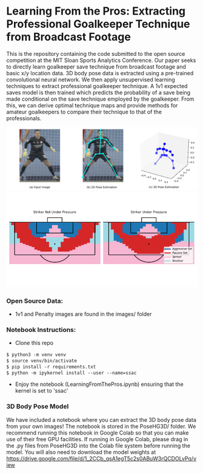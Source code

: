 # Learning From the Pros: Extracting Professional Goalkeeper Technique from Broadcast Footage

This is the repository containing the code submitted to the open source competition at the MIT Sloan Sports Analytics Conference. Our paper seeks to directly learn goalkeeper save technique from broadcast footage and basic x/y location data. 3D body pose data is extracted using a pre-trained convolutional neural network. We then apply unsupervised learning techniques to extract professional goalkeeper technique. A 1v1 expected saves model is then trained which predicts the probability of a save being made conditional on the save technique employed by the goalkeeper. From this, we can derive optimal technique maps and provide methods for amateur goalkeepers to compare their technique to that of the professionals.

![3D Pose Esimation](poseEstimationExample.png)
![Optimal Technique Map](optimal_technique.png)

### Open Source Data:
* 1v1 and Penalty images are found in the images/ folder

### Notebook Instructions:
* Clone this repo 

```console
$ python3 -m venv venv
$ source venv/bin/activate
$ pip install -r requirements.txt
$ python -m ipykernel install --user --name=ssac
```
* Enjoy the notebook (LearningFromThePros.ipynb) ensuring that the kernel is set to 'ssac'

### 3D Body Pose Model
We have included a notebook where you can extract the 3D body pose data from your own images! The notebook is stored in the PoseHG3D/ folder. We recommend running this notebook in Google Colab so that you can make use of their free GPU facilities. If running in Google Colab, please drag in the .py files from PoseHG3D into the Colab file system before running the model. You will also need to download the model weights at https://drive.google.com/file/d/1_2CCb_qsA1egT5c2s0ABuW3rQCDOLvPq/view


